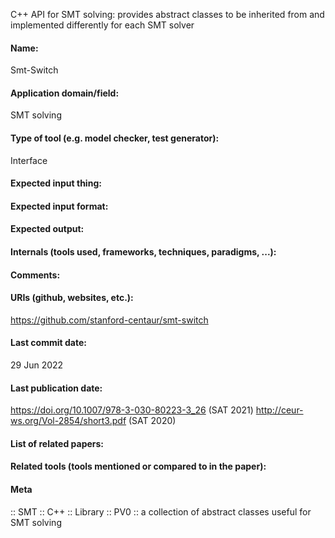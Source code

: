 C++ API for SMT solving: provides abstract classes to be inherited from and implemented differently for each SMT solver

#### Name:
Smt-Switch

#### Application domain/field:
SMT solving

#### Type of tool (e.g. model checker, test generator):
Interface

#### Expected input thing:

#### Expected input format:

#### Expected output:

#### Internals (tools used, frameworks, techniques, paradigms, ...):

#### Comments:

#### URIs (github, websites, etc.):
https://github.com/stanford-centaur/smt-switch

#### Last commit date:
29 Jun 2022

#### Last publication date:
https://doi.org/10.1007/978-3-030-80223-3_26 (SAT 2021)
http://ceur-ws.org/Vol-2854/short3.pdf (SAT 2020)

#### List of related papers:

#### Related tools (tools mentioned or compared to in the paper):

#### Meta
:: SMT
:: C++
:: Library
:: PV0 :: a collection of abstract classes useful for SMT solving